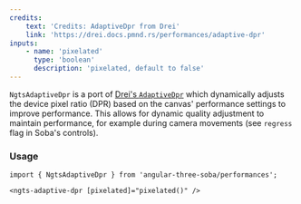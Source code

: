 ```yaml
---
credits:
    text: 'Credits: AdaptiveDpr from Drei'
    link: 'https://drei.docs.pmnd.rs/performances/adaptive-dpr'
inputs:
    - name: 'pixelated'
      type: 'boolean'
      description: 'pixelated, default to false'
---
```


`NgtsAdaptiveDpr` is a port of [Drei's `AdaptiveDpr`](https://drei.docs.pmnd.rs/performances/adaptive-dpr) which dynamically adjusts the device pixel ratio (DPR) based on the canvas' performance settings to improve performance. This allows for dynamic quality adjustment to maintain performance, for example during camera movements (see `regress` flag in Soba's controls).

### Usage

```angular-ts
import { NgtsAdaptiveDpr } from 'angular-three-soba/performances';
```

```angular-html
<ngts-adaptive-dpr [pixelated]="pixelated()" />
```